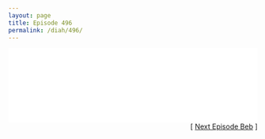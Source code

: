 ```yaml
---
layout: page
title: Episode 496
permalink: /diah/496/
---
```


<iframe allowfullscreen="true" frameborder="0" style="width:100%;" marginheight="0" marginwidth="0" mozallowfullscreen="true" scrolling="NO" src="//gdriveplayer.us/embed2.php?link=myupI1tcOvEiGs%252FCoWy0igU6aJAqZtmgJ298kpJOd%252FASdYPFUK9amJffE9zpCTVslRsTbsRWpXRTvKBqsvucGKeWhcc%252B62VywqdFStqSVZ0NQiMq6SCvXd4mYu5bkkzH6cKm7WkZp%252BcHp5NtsShc9Df09aQbOUVw9T8xqTAMemAb4MNyjjVNp47LHXgOxVbf3fsrrUNGNRf5esJ8xQJty4&amp;no_adult=yes" webkitallowfullscreen="true"></iframe>

<div align="right">[ <a href="/diah/497/">Next Episode Beb</a> ]</div>

